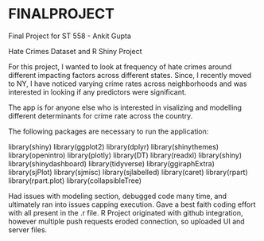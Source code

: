 # FINALPROJECT
Final Project for ST 558 - Ankit Gupta

Hate Crimes Dataset and R Shiny Project


For this project, I wanted to look at frequency of hate crimes around different impacting factors across different states. Since, I recently moved to NY, I have noticed varying crime rates across neighborhoods and was interested in looking if any predictors were significant.

The app is for anyone else who is interested in visalizing and modelling different determinants for crime rate across the country. 

The following packages are necessary to run the application: 

library(shiny)
library(ggplot2)
library(dplyr)
library(shinythemes)
library(openintro)
library(plotly)
library(DT)
library(readxl)
library(shiny)
library(shinydashboard)
library(tidyverse)
library(ggiraphExtra)
library(sjPlot)
library(sjmisc)
library(sjlabelled)
library(caret)
library(rpart)
library(rpart.plot)
library(collapsibleTree)




Had issues with modeling section, debugged code many time, and ultimately ran into issues capping execution. Gave a best faith coding effort with all present in the .r file. R Project originated with github integration, however multiple push requests eroded connection, so uploaded UI and server files.

